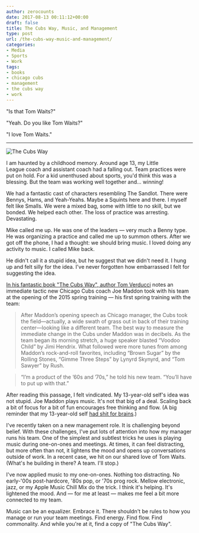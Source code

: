 ```yaml
---
author: zerocounts
date: 2017-08-13 00:11:12+00:00
draft: false
title: The Cubs Way, Music, and Management
type: post
url: /the-cubs-way-music-and-management/
categories:
- Media
- Sports
- Work
tags:
- books
- chicago cubs
- management
- the cubs way
- work
---
```


"Is that Tom Waits?"

"Yeah. Do you like Tom Waits?"

"I love Tom Waits."

---

![The Cubs Way](/cubs-way.jpg)

I am haunted by a childhood memory. Around age 13, my Little League coach and assistant coach had a falling out. Team practices were put on hold. For a kid unenthused about sports, you'd think this was a blessing. But the team was working well together and... winning!

We had a fantastic cast of characters resembling The Sandlot. There were Bennys, Hams, and Yeah-Yeahs. Maybe a Squints here and there. I myself felt like Smalls. We were a mixed bag, some with little to no skill, but we bonded. We helped each other. The loss of practice was arresting. Devastating.

Mike called me up. He was one of the leaders — very much a Benny type. He was organizing a practice and called me up to summon others. After we got off the phone, I had a thought: we should bring music. I loved doing any activity to music. I called Mike back.

He didn't call it a stupid idea, but he suggest that we didn't need it. I hung up and felt silly for the idea. I've never forgotten how embarrassed I felt for suggesting the idea.

[In his fantastic book "The Cubs Way", author Tom Verducci](http://www.penguinrandomhouse.com/books/556794/the-cubs-way-by-tom-verducci/9780804190015/) notes an immediate tactic new Chicago Cubs coach Joe Maddon took with his team at the opening of the 2015 spring training — his first spring training with the team:

> After Maddon’s opening speech as Chicago manager, the Cubs took the field—actually, a wide swath of grass out in back of their training center—looking like a different team. The best way to measure the immediate change in the Cubs under Maddon was in decibels. As the team began its morning stretch, a huge speaker blasted “Voodoo Child” by Jimi Hendrix. What followed were more tunes from among Maddon’s rock-and-roll favorites, including “Brown Sugar” by the Rolling Stones, “Gimme Three Steps” by Lynyrd Skynyrd, and “Tom Sawyer” by Rush.

> “I’m a product of the ’60s and ’70s,” he told his new team. “You’ll have to put up with that.”

After reading this passage, I felt vindicated. My 13-year-old self's idea was not stupid. Joe Maddon plays music. It's not that big of a deal. Scaling back a bit of focus for a bit of fun encourages free thinking and flow. (A big reminder that my 13-year-old self [had shit for brains](https://vimeo.com/21648622).)

I've recently taken on a new management role. It is challenging beyond belief. With these challenges, I've put lots of attention into how my manager runs his team. One of the simplest and subtlest tricks he uses is playing music during one-on-ones and meetings. At times, it can feel distracting, but more often than not, it lightens the mood and opens up conversations outside of work. In a recent case, we hit on our shared love of Tom Waits. (What's he building in there? A team. I'll stop.)

I've now applied music to my one-on-ones. Nothing too distracting. No early-'00s post-hardcore, '80s pop, or '70s prog rock. Mellow electronic, jazz, or my Apple Music Chill Mix do the trick. I think it's helping. It's lightened the mood. And — for me at least — makes me feel a bit more connected to my team.

Music can be an equalizer. Embrace it. There shouldn't be rules to how you manage or run your team meetings. Find energy. Find flow. Find commonality. And while you're at it, find a copy of "The Cubs Way".
